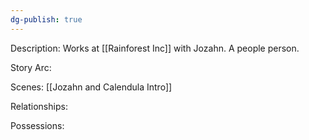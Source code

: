 ```yaml
---
dg-publish: true
---
```

Description:
Works at [[Rainforest Inc]] with Jozahn. A people person.

Story Arc:

Scenes:
[[Jozahn and Calendula Intro]]

Relationships:

Possessions: